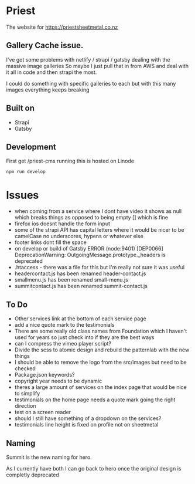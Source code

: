 # Priest

The website for https://priestsheetmetal.co.nz

## Gallery Cache issue.
I've got some problems with netlify / strapi / gatsby dealing with the massive image galleries
So maybe I just pull that in from AWS and deal with it all in code and then strapi the most.

I could do something with specific galleries to each but with this many images everything keeps breaking

## Built on

- Strapi
- Gatsby

## Development

First get /priest-cms running this is hosted on Linode

``` npm run develop ```

# Issues

- when coming from a service where I dont have video it shows as null which breaks things as opposed to being empty [] which is fine
- firefox ios doesnt handle the form input
- some of the strapi API has capital letters where it would be nicer to be camelCase no underscores, hypens or whatever else
- footer links dont fill the space
- on develop or build of Gatsby ERROR (node:9401) [DEP0066] DeprecationWarning: OutgoingMessage.prototype._headers is deprecated
- .htaccess - there was a file for this but I'm really not sure it was useful
- headercontact.js has been renamed header-contact.js
- smallmenu.js has been renamed small-menu.js
- summitcontact.js has been renamed summit-contact.js

## To Do

- Other services link at the bottom of each service page
- add a nice quote mark to the testimonials
- There are some really old class names from Foundation which I haven't used for years so just check into if they are the best ways
- can I compress the vimeo player script?
- Divide the scss to atomic design and rebuild the patternlab with the new things
- I should be able to remove the logo from the src/images but need to be checked
- Package.json keywords?
- copyright year needs to be dynamic
- theres a large amount of services on the index page that would be nice to simplify
- testimonials on the home page needs a quote mark going the right direction
- test on a screen reader
- should I still have something of a dropdown on the services?
- testimonials line height is fixed on profile not on sheetmetal

## Naming

Summit is the new naming for hero.

As I currently have both I can go back to hero once the original design is completly deprecated
